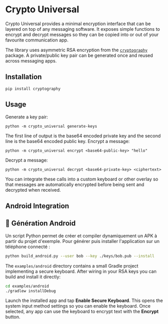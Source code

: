 # Crypto Universal

Crypto Universal provides a minimal encryption interface that can be
layered on top of any messaging software.  It exposes simple functions to
encrypt and decrypt messages so they can be copied into or out of your
favourite communication app.

The library uses asymmetric RSA encryption from the
[`cryptography`](https://cryptography.io/) package. A private/public key
pair can be generated once and reused across messaging apps.

## Installation

```
pip install cryptography
```

## Usage

Generate a key pair:

```
python -m crypto_universal generate-keys
```

The first line of output is the base64 encoded private key and the second
line is the base64 encoded public key.  Encrypt a message:

```
python -m crypto_universal encrypt <base64-public-key> "hello"
```

Decrypt a message:

```
python -m crypto_universal decrypt <base64-private-key> <ciphertext>
```

You can integrate these calls into a custom keyboard or other overlay so
that messages are automatically encrypted before being sent and decrypted
when received.

## Android Integration



## 🔧 Génération Android

Un script Python permet de créer et compiler dynamiquement un APK à partir du
projet d'exemple. Pour générer puis installer l'application sur un téléphone
connecté :

```bash
python build_android.py --user bob --key ./keys/bob.pub --install
```
The `examples/android` directory contains a small Gradle project implementing a
secure keyboard. After wiring in your RSA keys you can build and install it
directly:

```bash
cd examples/android
./gradlew installDebug
```

Launch the installed app and tap **Enable Secure Keyboard**. This opens the
system input method settings so you can enable the keyboard. Once selected, any
app can use the keyboard to encrypt text with the **Encrypt** button.

